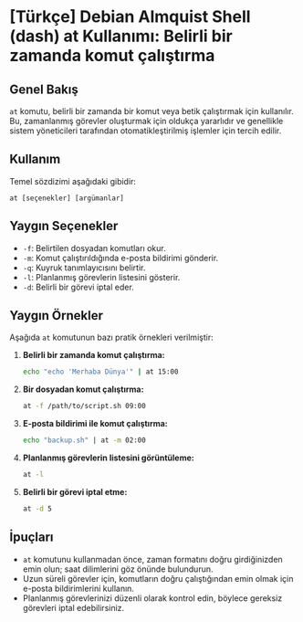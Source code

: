 # [Türkçe] Debian Almquist Shell (dash) at Kullanımı: Belirli bir zamanda komut çalıştırma

## Genel Bakış
`at` komutu, belirli bir zamanda bir komut veya betik çalıştırmak için kullanılır. Bu, zamanlanmış görevler oluşturmak için oldukça yararlıdır ve genellikle sistem yöneticileri tarafından otomatikleştirilmiş işlemler için tercih edilir.

## Kullanım
Temel sözdizimi aşağıdaki gibidir:

```
at [seçenekler] [argümanlar]
```

## Yaygın Seçenekler
- `-f`: Belirtilen dosyadan komutları okur.
- `-m`: Komut çalıştırıldığında e-posta bildirimi gönderir.
- `-q`: Kuyruk tanımlayıcısını belirtir.
- `-l`: Planlanmış görevlerin listesini gösterir.
- `-d`: Belirli bir görevi iptal eder.

## Yaygın Örnekler
Aşağıda `at` komutunun bazı pratik örnekleri verilmiştir:

1. **Belirli bir zamanda komut çalıştırma:**
   ```bash
   echo "echo 'Merhaba Dünya'" | at 15:00
   ```

2. **Bir dosyadan komut çalıştırma:**
   ```bash
   at -f /path/to/script.sh 09:00
   ```

3. **E-posta bildirimi ile komut çalıştırma:**
   ```bash
   echo "backup.sh" | at -m 02:00
   ```

4. **Planlanmış görevlerin listesini görüntüleme:**
   ```bash
   at -l
   ```

5. **Belirli bir görevi iptal etme:**
   ```bash
   at -d 5
   ```

## İpuçları
- `at` komutunu kullanmadan önce, zaman formatını doğru girdiğinizden emin olun; saat dilimlerini göz önünde bulundurun.
- Uzun süreli görevler için, komutların doğru çalıştığından emin olmak için e-posta bildirimlerini kullanın.
- Planlanmış görevlerinizi düzenli olarak kontrol edin, böylece gereksiz görevleri iptal edebilirsiniz.